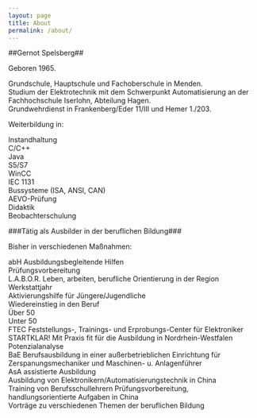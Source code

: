 ```yaml
---
layout: page
title: About
permalink: /about/
---
```


##Gernot Spelsberg##  

Geboren 1965.  


 Grundschule, Hauptschule und Fachoberschule in Menden.   
 Studium der Elektrotechnik mit dem Schwerpunkt Automatisierung an der Fachhochschule Iserlohn, Abteilung Hagen.   
 Grundwehrdienst in Frankenberg/Eder 11/III und Hemer 1./203.  


Weiterbildung in:

Instandhaltung   
C/C++   
Java   
S5/S7   
WinCC   
IEC 1131   
Bussysteme (ISA, ANSI, CAN)   
AEVO-Prüfung   
Didaktik   
Beobachterschulung   


###Tätig als Ausbilder in der beruflichen Bildung###

Bisher in verschiedenen Maßnahmen:

abH Ausbildungsbegleitende Hilfen    
Prüfungsvorbereitung   
L.A.B.O.R.  Leben, arbeiten, berufliche Orientierung in der Region   
Werkstattjahr   
Aktivierungshilfe für Jüngere/Jugendliche   
Wiedereinstieg in den Beruf   
Über 50   
Unter 50   
FTEC  Feststellungs-, Trainings- und Erprobungs-Center für Elektroniker    
STARTKLAR!  Mit Praxis fit für die Ausbildung in Nordrhein-Westfalen   
Potenzialanalyse   
BaE  Berufsausbildung in einer außerbetrieblichen Einrichtung für Zerspanungsmechaniker und Maschinen- u. Anlagenführer    
AsA assistierte Ausbildung   
Ausbildung von Elektronikern/Automatisierungstechnik in China   
Training von Berufsschullehrern Prüfungsvorbereitung, handlungsorientierte Aufgaben in China   
Vorträge zu verschiedenen Themen der beruflichen Bildung   
